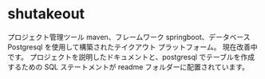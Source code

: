 # shutakeout
プロジェクト管理ツール maven、フレームワーク springboot、データベース Postgresql を使用して構築されたテイクアウト プラットフォーム。 現在改善中です。
プロジェクトを説明したドキュメントと、postgresql でテーブルを作成するための SQL ステートメントが readme フォルダーに配置されています。
